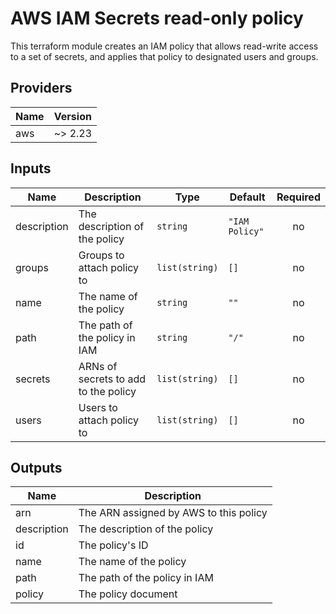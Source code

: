 # AWS IAM Secrets read-only policy

This terraform module creates an IAM policy that allows read-write access to a set of secrets, and applies that policy to designated users and groups.

<!-- BEGINNING OF PRE-COMMIT-TERRAFORM DOCS HOOK -->
## Providers

| Name | Version |
|------|---------|
| aws | ~> 2.23 |

## Inputs

| Name | Description | Type | Default | Required |
|------|-------------|------|---------|:-----:|
| description | The description of the policy | `string` | `"IAM Policy"` | no |
| groups | Groups to attach policy to | `list(string)` | `[]` | no |
| name | The name of the policy | `string` | `""` | no |
| path | The path of the policy in IAM | `string` | `"/"` | no |
| secrets | ARNs of secrets to add to the policy | `list(string)` | `[]` | no |
| users | Users to attach policy to | `list(string)` | `[]` | no |

## Outputs

| Name | Description |
|------|-------------|
| arn | The ARN assigned by AWS to this policy |
| description | The description of the policy |
| id | The policy's ID |
| name | The name of the policy |
| path | The path of the policy in IAM |
| policy | The policy document |

<!-- END OF PRE-COMMIT-TERRAFORM DOCS HOOK -->

